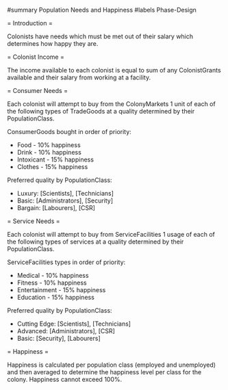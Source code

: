 #summary Population Needs and Happiness
#labels Phase-Design

= Introduction =

Colonists have needs which must be met out of their salary which determines how happy they are.

= Colonist Income =

The income available to each colonist is equal to sum of any ColonistGrants available and their salary from working at a facility.

= Consumer Needs =

Each colonist will attempt to buy from the ColonyMarkets 1 unit of each of the following types of TradeGoods at a quality determined by their PopulationClass.  

ConsumerGoods bought in order of priority:
  * Food - 10% happiness
  * Drink - 10% happiness
  * Intoxicant - 15% happiness
  * Clothes - 15% happiness

Preferred quality by PopulationClass:
  * Luxury: [Scientists], [Technicians]
  * Basic: [Administrators], [Security]
  * Bargain: [Labourers], [CSR]

= Service Needs =

Each colonist will attempt to buy from ServiceFacilities 1 usage of each of the following types of services at a quality determined by their PopulationClass.  

ServiceFacilities types in order of priority:
  * Medical - 10% happiness
  * Fitness - 10% happiness
  * Entertainment - 15% happiness
  * Education - 15% happiness

Preferred quality by PopulationClass:
  * Cutting Edge: [Scientists], [Technicians]
  * Advanced: [Administrators], [CSR]
  * Basic:  [Security], [Labourers]

= Happiness =

Happiness is calculated per population class (employed and unemployed) and then averaged to determine the happiness level per class for the colony.  Happiness cannot exceed 100%.
 
 
 
 
 